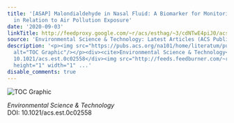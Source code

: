 ```yaml
---
title: '[ASAP] Malondialdehyde in Nasal Fluid: A Biomarker for Monitoring Asthma Control
  in Relation to Air Pollution Exposure'
date: '2020-09-03'
linkTitle: http://feedproxy.google.com/~r/acs/esthag/~3/cdNTwE4piJ0/acs.est.0c02558
source: 'Environmental Science & Technology: Latest Articles (ACS Publications)'
description: '<p><img src="https://pubs.acs.org/na101/home/literatum/publisher/achs/journals/content/esthag/0/esthag.ahead-of-print/acs.est.0c02558/20200903/images/medium/es0c02558_0005.gif"
  alt="TOC Graphic"/></p><div><cite>Environmental Science & Technology</cite></div><div>DOI:
  10.1021/acs.est.0c02558</div><img src="http://feeds.feedburner.com/~r/acs/esthag/~4/cdNTwE4piJ0"
  height="1" width="1" ...'
disable_comments: true
---
```

<p><img src="https://pubs.acs.org/na101/home/literatum/publisher/achs/journals/content/esthag/0/esthag.ahead-of-print/acs.est.0c02558/20200903/images/medium/es0c02558_0005.gif" alt="TOC Graphic"/></p><div><cite>Environmental Science & Technology</cite></div><div>DOI: 10.1021/acs.est.0c02558</div><img src="http://feeds.feedburner.com/~r/acs/esthag/~4/cdNTwE4piJ0" height="1" width="1" ...